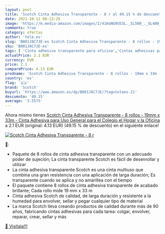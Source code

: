 ```yaml
---
layout: post
title: 'Scotch Cinta Adhesiva Transparente - 8 r al 49.15 % de descuento'
date: 2021-10-12 08:13:29
image: 'https://m.media-amazon.com/images/I/41HaNG9U53L._SL500_._SL400_.jpg'
comments: true
category: ofertas
author: 'tole.es'
slug: 'B001J8C7JE-es Scotch Cinta Adhesiva Transparente - 8 rollos - 19mm x 33m...'
sku: 'B001J8C7JE-es'
tags: [ 'Cinta adhesiva transparente para oficina','Cintas adhesivas para oficina','Cintas, adhesivos y sujeciones','Material de oficina','Oficina y papelería','adhesiva','cinta','scotch', ]
actualPrice: 2.1 EUR
currency: EUR
price: 2.1
comparePrice: 4.13 EUR
prodname: 'Scotch Cinta Adhesiva Transparente - 8 rollos - 19mm x 33m - Cinta Adhesiva para Uso General para el Colegio  el Hogar y la Oficina'
country: 'es'
flag: '🇪🇸'
brand: 'Scotch'
buyurl: 'https://www.amazon.es/dp/B001J8C7JE/?tag=tolees-21'
descuento: '49.15'
average: '3.5575'
---
```


Ahora mismo tienes [Scotch Cinta Adhesiva Transparente - 8 rollos - 19mm x 33m - Cinta Adhesiva para Uso General para el Colegio  el Hogar y la Oficina](https://www.amazon.es/dp/B001J8C7JE/?tag=tolees-21) a 2.1 EUR (original: 4.13 EUR) (49.15 %  de descuento) en el siguiente enlace!

[![Scotch Cinta Adhesiva Transparente - 8 r](https://m.media-amazon.com/images/I/41HaNG9U53L._SL500_._SL400_.jpg)](https://www.amazon.es/dp/B001J8C7JE/?tag=tolees-21)

🔎:

- Paquete de 8 rollos de cinta adhesiva transparente con un adecuado poder de sujeción; La cinta transparente Scotch es fácil de desenrollar y utilizar
- La cinta adhesiva transparente Scotch es una cinta multiuso que combina una gran resistencia con una aplicación de larga duración; Es transparente cuando se aplica y no amarillea con el tiempo
- El paquete contiene 8 rollos de cinta adhesiva transparente de acabado brillante; Cada rollo mide 19 mm x 33 m
- Cinta adhesiva Scotch de calidad, de larga duración y resistente a la humedad para envolver, sellar y pegar cualquier tipo de material
- La marca Scotch lleva creando productos de calidad durante más de 90 años, fabricando cintas adhesivas para cada tarea: colgar, envolver, reparar, crear, sellar y más

[🛒 Visítala!!!](https://www.amazon.es/dp/B001J8C7JE/?tag=tolees-21)
